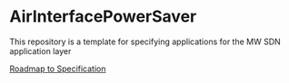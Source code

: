 # AirInterfacePowerSaver
This repository is a template for specifying applications for the MW SDN application layer

[Roadmap to Specification](../../issues/1)
